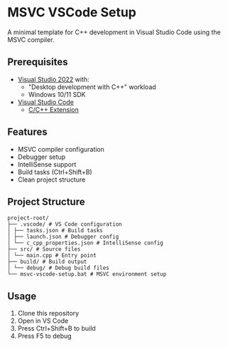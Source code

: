 # MSVC VSCode Setup

A minimal template for C++ development in Visual Studio Code using the MSVC compiler.

## Prerequisites

- [Visual Studio 2022](https://visualstudio.microsoft.com/vs/) with:
  - "Desktop development with C++" workload
  - Windows 10/11 SDK
- [Visual Studio Code](https://code.microsoft.com/download)
  - [C/C++ Extension](https://marketplace.visualstudio.com/items?itemName=ms-vscode.cpptools)

## Features

- MSVC compiler configuration
- Debugger setup
- IntelliSense support
- Build tasks (Ctrl+Shift+B)
- Clean project structure

## Project Structure

```plaintext
project-root/
├── .vscode/ # VS Code configuration
│ ├── tasks.json # Build tasks
│ ├── launch.json # Debugger config
│ └── c_cpp_properties.json # IntelliSense config
├── src/ # Source files
│ └── main.cpp # Entry point
├── build/ # Build output
│ └── debug/ # Debug build files
└── msvc-vscode-setup.bat # MSVC environment setup
```

## Usage

1. Clone this repository
2. Open in VS Code
3. Press Ctrl+Shift+B to build
4. Press F5 to debug
